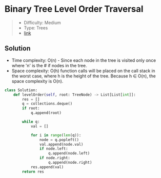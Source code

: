 # Binary Tree Level Order Traversal

> - Difficulty: Medium
> - Type: Trees
> - [link](https://leetcode.com/problems/binary-tree-level-order-traversal/)

## Solution
- Time complexity: O(n) - Since each node in the tree is visited only once where 'n' is the # if nodes in the tree.
- Space complexity: O(h) function calls will be placed on the call stack in the worst case, where h is the height of the tree. Because h ∈ O(n), the space complexity is O(n).

```python
class Solution:
    def levelOrder(self, root: TreeNode) -> List[List[int]]:
        res = []
        q = collections.deque()
        if root:
            q.append(root)

        while q:
            val = []

            for i in range(len(q)):
                node = q.popleft()
                val.append(node.val)
                if node.left:
                    q.append(node.left)
                if node.right:
                    q.append(node.right)
            res.append(val)
        return res
```